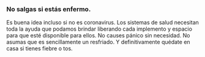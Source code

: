 ### No salgas si estás enfermo. 

Es buena idea incluso si no es coronavirus. Los sistemas de salud necesitan toda la ayuda que podamos brindar liberando cada implemento y espacio para que esté disponible para ellos. No causes pánico sin necesidad. No asumas que es sencillamente un resfriado. Y definitivamente quédate en casa si tienes fiebre o tos.
